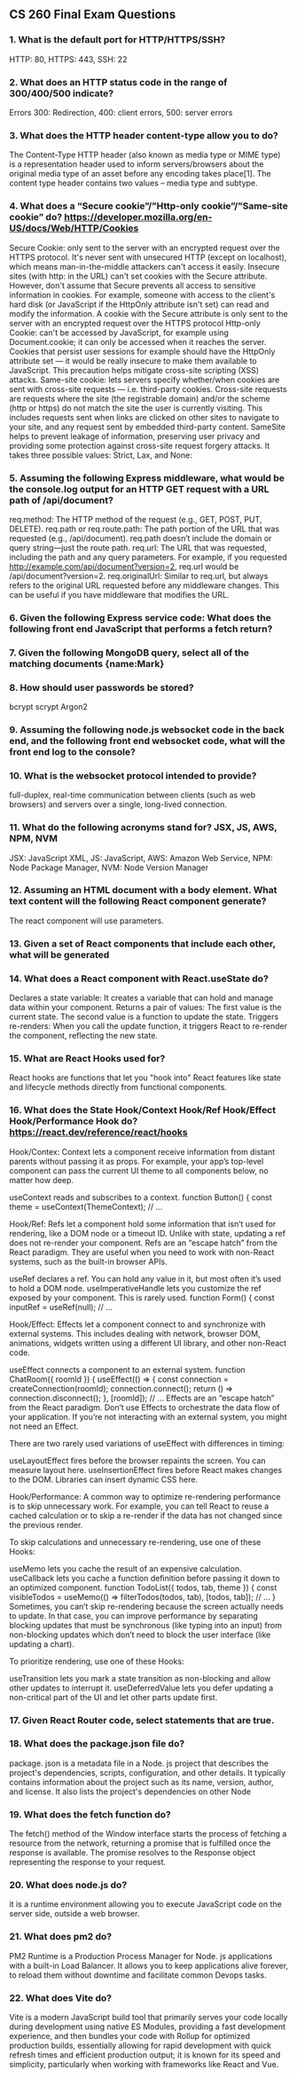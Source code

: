 ## CS 260 Final Exam Questions

### 1. What is the default port for HTTP/HTTPS/SSH? 
HTTP: 80, HTTPS: 443, SSH: 22

### 2. What does an HTTP status code in the range of 300/400/500 indicate?
Errors 300: Redirection, 400: client errors, 500: server errors

### 3. What does the HTTP header content-type allow you to do?
The Content-Type HTTP header (also known as media type or MIME type) is a representation header used to inform servers/browsers about the original media type of an asset before any encoding takes place[1]. The content type header contains two values – media type and subtype.

### 4. What does a “Secure cookie”/”Http-only cookie”/”Same-site cookie” do? https://developer.mozilla.org/en-US/docs/Web/HTTP/Cookies
Secure Cookie: only sent to the server with an encrypted request over the HTTPS protocol. It's never sent with unsecured HTTP (except on localhost), which means man-in-the-middle attackers can't access it easily. Insecure sites (with http: in the URL) can't set cookies with the Secure attribute. However, don't assume that Secure prevents all access to sensitive information in cookies. For example, someone with access to the client's hard disk (or JavaScript if the HttpOnly attribute isn't set) can read and modify the information. A cookie with the Secure attribute is only sent to the server with an encrypted request over the HTTPS protocol
Http-only Cookie: can't be accessed by JavaScript, for example using Document.cookie; it can only be accessed when it reaches the server. Cookies that persist user sessions for example should have the HttpOnly attribute set — it would be really insecure to make them available to JavaScript. This precaution helps mitigate cross-site scripting (XSS) attacks.
Same-site cookie: lets servers specify whether/when cookies are sent with cross-site requests — i.e. third-party cookies. Cross-site requests are requests where the site (the registrable domain) and/or the scheme (http or https) do not match the site the user is currently visiting. This includes requests sent when links are clicked on other sites to navigate to your site, and any request sent by embedded third-party content. SameSite helps to prevent leakage of information, preserving user privacy and providing some protection against cross-site request forgery attacks. It takes three possible values: Strict, Lax, and None:

### 5. Assuming the following Express middleware, what would be the console.log output for an HTTP GET request with a URL path of /api/document?
req.method: The HTTP method of the request (e.g., GET, POST, PUT, DELETE).
req.path or req.route.path: The path portion of the URL that was requested (e.g., /api/document). req.path doesn’t include the domain or query string—just the route path.
req.url: The URL that was requested, including the path and any query parameters. For example, if you requested http://example.com/api/document?version=2, req.url would be /api/document?version=2.
req.originalUrl: Similar to req.url, but always refers to the original URL requested before any middleware changes. This can be useful if you have middleware that modifies the URL.

### 6. Given the following Express service code: What does the following front end JavaScript that performs a fetch return?


### 7. Given the following MongoDB query, select all of the matching documents {name:Mark}


### 8. How should user passwords be stored?
bcrypt
scrypt
Argon2

### 9. Assuming the following node.js websocket code in the back end, and the following front end websocket code, what will the front end log to the console?

### 10. What is the websocket protocol intended to provide?
full-duplex, real-time communication between clients (such as web browsers) and servers over a single, long-lived connection.

### 11. What do the following acronyms stand for? JSX, JS, AWS, NPM, NVM
JSX: JavaScript XML, JS: JavaScript, AWS: Amazon Web Service, NPM: Node Package Manager, NVM: Node Version Manager


### 12. Assuming an HTML document with a body element. What text content will the following React component generate?  
The react component will use parameters.


### 13. Given a set of React components that include each other, what will be generated


### 14. What does a React component with React.useState do?
Declares a state variable: It creates a variable that can hold and manage data within your component.
Returns a pair of values:
The first value is the current state.
The second value is a function to update the state.
Triggers re-renders: When you call the update function, it triggers React to re-render the component, reflecting the new state.

### 15. What are React Hooks used for?
React hooks are functions that let you "hook into" React features like state and lifecycle methods directly from functional components. 

### 16. What does the State Hook/Context Hook/Ref Hook/Effect Hook/Performance Hook do? https://react.dev/reference/react/hooks
Hook/Contex: Context lets a component receive information from distant parents without passing it as props. For example, your app’s top-level component can pass the current UI theme to all components below, no matter how deep.

useContext reads and subscribes to a context.
function Button() {
  const theme = useContext(ThemeContext);
  // ...

Hook/Ref: Refs let a component hold some information that isn’t used for rendering, like a DOM node or a timeout ID. Unlike with state, updating a ref does not re-render your component. Refs are an “escape hatch” from the React paradigm. They are useful when you need to work with non-React systems, such as the built-in browser APIs.

useRef declares a ref. You can hold any value in it, but most often it’s used to hold a DOM node.
useImperativeHandle lets you customize the ref exposed by your component. This is rarely used.
function Form() {
  const inputRef = useRef(null);
  // ...

Hook/Effect: Effects let a component connect to and synchronize with external systems. This includes dealing with network, browser DOM, animations, widgets written using a different UI library, and other non-React code.

useEffect connects a component to an external system.
function ChatRoom({ roomId }) {
  useEffect(() => {
    const connection = createConnection(roomId);
    connection.connect();
    return () => connection.disconnect();
  }, [roomId]);
  // ...
Effects are an “escape hatch” from the React paradigm. Don’t use Effects to orchestrate the data flow of your application. If you’re not interacting with an external system, you might not need an Effect.

There are two rarely used variations of useEffect with differences in timing:

useLayoutEffect fires before the browser repaints the screen. You can measure layout here.
useInsertionEffect fires before React makes changes to the DOM. Libraries can insert dynamic CSS here.

Hook/Performance: A common way to optimize re-rendering performance is to skip unnecessary work. For example, you can tell React to reuse a cached calculation or to skip a re-render if the data has not changed since the previous render.

To skip calculations and unnecessary re-rendering, use one of these Hooks:

useMemo lets you cache the result of an expensive calculation.
useCallback lets you cache a function definition before passing it down to an optimized component.
function TodoList({ todos, tab, theme }) {
  const visibleTodos = useMemo(() => filterTodos(todos, tab), [todos, tab]);
  // ...
}
Sometimes, you can’t skip re-rendering because the screen actually needs to update. In that case, you can improve performance by separating blocking updates that must be synchronous (like typing into an input) from non-blocking updates which don’t need to block the user interface (like updating a chart).

To prioritize rendering, use one of these Hooks:

useTransition lets you mark a state transition as non-blocking and allow other updates to interrupt it.
useDeferredValue lets you defer updating a non-critical part of the UI and let other parts update first.

### 17. Given React Router code, select statements that are true.

### 18. What does the package.json file do?
package. json is a metadata file in a Node. js project that describes the project's dependencies, scripts, configuration, and other details. It typically contains information about the project such as its name, version, author, and license. It also lists the project's dependencies on other Node

### 19. What does the fetch function do?
The fetch() method of the Window interface starts the process of fetching a resource from the network, returning a promise that is fulfilled once the response is available. The promise resolves to the Response object representing the response to your request.

### 20. What does node.js do?
it is a runtime environment allowing you to execute JavaScript code on the server side, outside a web browser.

### 21. What does pm2 do?
PM2 Runtime is a Production Process Manager for Node. js applications with a built-in Load Balancer. It allows you to keep applications alive forever, to reload them without downtime and facilitate common Devops tasks. 

### 22. What does Vite do?
Vite is a modern JavaScript build tool that primarily serves your code locally during development using native ES Modules, providing a fast development experience, and then bundles your code with Rollup for optimized production builds, essentially allowing for rapid development with quick refresh times and efficient production output; it is known for its speed and simplicity, particularly when working with frameworks like React and Vue.

